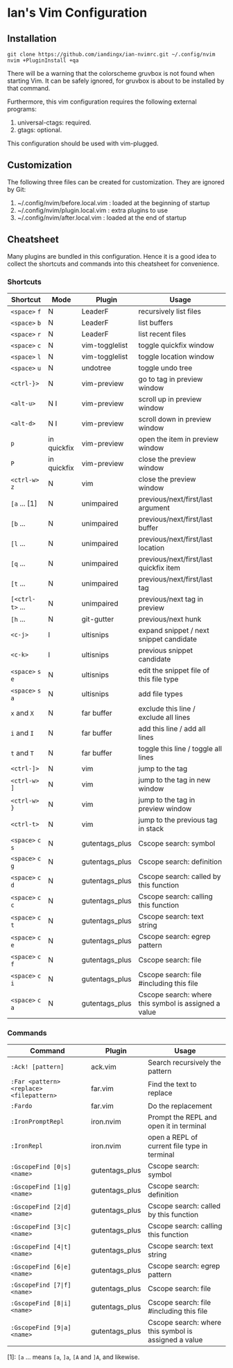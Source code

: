 # Ian's Vim Configuration

## Installation

```
git clone https://github.com/iandingx/ian-nvimrc.git ~/.config/nvim
nvim +PluginInstall +qa
```

There will be a warning that the colorscheme gruvbox is not found when
starting Vim. It can be safely ignored, for gruvbox is about to be installed
by that command.

Furthermore, this vim configuration requires the following external programs:

1. universal-ctags: required.
2. gtags: optional.

This configuration should be used with vim-plugged.

## Customization

The following three files can be created for customization. They are ignored by Git:
1. ~/.config/nvim/before.local.vim : loaded at the beginning of startup
2. ~/.config/nvim/plugin.local.vim : extra plugins to use
3. ~/.config/nvim/after.local.vim : loaded at the end of startup

## Cheatsheet

Many plugins are bundled in this configuration. Hence it is a good idea to
collect the shortcuts and commands into this cheatsheet for convenience.

### Shortcuts

| Shortcut | Mode | Plugin | Usage |
| -------- | ---- | ------ | ----- |
| `<space>` `f` | N | LeaderF | recursively list files |
| `<space>` `b` | N | LeaderF | list buffers |
| `<space>` `r` | N | LeaderF | list recent files |
| `<space>` `c` | N | vim-togglelist | toggle quickfix window |
| `<space>` `l` | N | vim-togglelist | toggle location window |
| `<space>` `u` | N | undotree | toggle undo tree |
| `<ctrl-}>` | N | vim-preview | go to tag in preview window |
| `<alt-u>` | N I | vim-preview | scroll up in preview window |
| `<alt-d>` | N I | vim-preview | scroll down in preview window |
| `p` | in quickfix | vim-preview | open the item in preview window |
| `P` | in quickfix | vim-preview | close the preview window |
| `<ctrl-w>` `z` | N | vim | close the preview window |
| `[a` ... [1] | N | unimpaired | previous/next/first/last argument |
| `[b` ... | N | unimpaired | previous/next/first/last buffer |
| `[l` ... | N | unimpaired | previous/next/first/last location |
| `[q` ... | N | unimpaired | previous/next/first/last quickfix item |
| `[t` ... | N | unimpaired | previous/next/first/last tag |
| `[<ctrl-t>` ... | N | unimpaired | previous/next tag in preview |
| `[h` ... | N | git-gutter | previous/next hunk |
| `<c-j>` | I | ultisnips | expand snippet / next snippet candidate |
| `<c-k>` | I | ultisnips | previous snippet candidate |
| `<space>` `s` `e` | N | ultisnips | edit the snippet file of this file type|
| `<space>` `s` `a` | N | ultisnips | add file types |
| `x` and `X` | N | far buffer | exclude this line / exclude all lines |
| `i` and `I` | N | far buffer | add this line / add all lines |
| `t` and `T` | N | far buffer | toggle this line / toggle all lines |
| `<ctrl-]>` | N | vim | jump to the tag |
| `<ctrl-w>` `]` | N | vim | jump to the tag in new window |
| `<ctrl-w>` `}` | N | vim | jump to the tag in preview window |
| `<ctrl-t>` | N | vim | jump to the previous tag in stack |
| `<space>` `c` `s` | N | gutentags\_plus | Cscope search: symbol |
| `<space>` `c` `g` | N | gutentags\_plus | Cscope search: definition |
| `<space>` `c` `d` | N | gutentags\_plus | Cscope search: called by this function |
| `<space>` `c` `c` | N | gutentags\_plus | Cscope search: calling this function |
| `<space>` `c` `t` | N | gutentags\_plus | Cscope search: text string |
| `<space>` `c` `e` | N | gutentags\_plus | Cscope search: egrep pattern |
| `<space>` `c` `f` | N | gutentags\_plus | Cscope search: file |
| `<space>` `c` `i` | N | gutentags\_plus | Cscope search: file #including this file |
| `<space>` `c` `a` | N | gutentags\_plus | Cscope search: where this symbol is assigned a value |

### Commands

| Command | Plugin | Usage |
| ------- | ------ | ----- |
| `:Ack! [pattern]` | ack.vim | Search recursively the pattern |
| `:Far <pattern> <replace> <filepattern>` | far.vim | Find the text to replace |
| `:Fardo` | far.vim | Do the replacement |
| `:IronPromptRepl` | iron.nvim | Prompt the REPL and open it in terminal |
| `:IronRepl` | iron.nvim | open a REPL of current file type in terminal |
| `:GscopeFind [0\|s] <name>` | gutentags\_plus | Cscope search: symbol |
| `:GscopeFind [1\|g] <name>` | gutentags\_plus | Cscope search: definition |
| `:GscopeFind [2\|d] <name>` | gutentags\_plus | Cscope search: called by this function |
| `:GscopeFind [3\|c] <name>` | gutentags\_plus | Cscope search: calling this function |
| `:GscopeFind [4\|t] <name>` | gutentags\_plus | Cscope search: text string |
| `:GscopeFind [6\|e] <name>` | gutentags\_plus | Cscope search: egrep pattern |
| `:GscopeFind [7\|f] <name>` | gutentags\_plus | Cscope search: file |
| `:GscopeFind [8\|i] <name>` | gutentags\_plus | Cscope search: file #including this file |
| `:GscopeFind [9\|a] <name>` | gutentags\_plus | Cscope search: where this symbol is assigned a value |

[1]: `[a` ... means `[a`, `]a`, `[A` and `]A`, and likewise.
